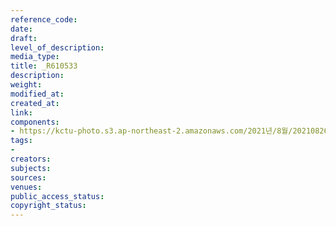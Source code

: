 ```yaml
---
reference_code: 
date: 
draft: 
level_of_description: 
media_type: 
title: _R610533
description: 
weight: 
modified_at: 
created_at: 
link: 
components:
- https://kctu-photo.s3.ap-northeast-2.amazonaws.com/2021년/8월/20210826_하반기+총파업+대장정_강원/_R610533.jpg
tags:
- 
creators: 
subjects: 
sources: 
venues: 
public_access_status: 
copyright_status: 
---
```

